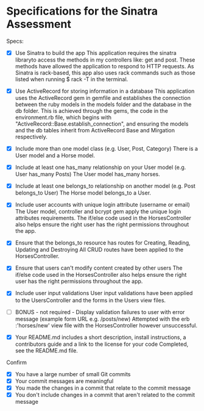 # Specifications for the Sinatra Assessment

Specs:
- [x] Use Sinatra to build the app
        This application requires the sinatra libraryto access the methods in my controllers like: get and post. These methods have allowed the application to respond to HTTP requests. As Sinatra is rack-based, this app also uses rack commands such as those listed when running $ rack -T in the terminal.

- [x] Use ActiveRecord for storing information in a database
        This application uses the ActiveRecord gem in gemfile and establishes the connection between the ruby models in the models folder and the database in the db folder. This is achieved through the gems, the code in the environment.rb file, which begins with "ActiveRecord::Base.establish_connection", and ensuring the models and the db tables inherit from ActiveRecord Base and Mirgation respectively. 
- [x] Include more than one model class (e.g. User, Post, Category)
        There is a User model and a Horse model.
- [x] Include at least one has_many relationship on your User model (e.g. User has_many Posts)
        The User model has_many horses.
- [x] Include at least one belongs_to relationship on another model (e.g. Post belongs_to User)
        The Horse model belongs_to a User.
- [x] Include user accounts with unique login attribute (username or email)
        The User model, controller and bcrypt gem apply the unique login attributes requirements. The if/else code used in the HorsesController also helps ensure the right user has the right permissions throughout the app.
- [x] Ensure that the belongs_to resource has routes for Creating, Reading, Updating and Destroying
        All CRUD routes have been applied to the HorsesController.
- [x] Ensure that users can't modify content created by other users
        The if/else code used in the HorsesController also helps ensure the right user has the right permissions throughout the app.
- [x] Include user input validations
        User input validations have been applied to the UsersController and the forms in the Users view files.
- [ ] BONUS - not required - Display validation failures to user with error message (example form URL e.g. /posts/new)
        Attempted with the erb :'horses/new' view file with the HorsesController however unsuccessful.
- [x] Your README.md includes a short description, install instructions, a contributors guide and a link to the license for your code
        Completed, see the README.md file.

Confirm
- [x] You have a large number of small Git commits
- [x] Your commit messages are meaningful
- [x] You made the changes in a commit that relate to the commit message
- [x] You don't include changes in a commit that aren't related to the commit message